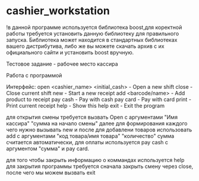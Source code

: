 # cashier_workstation

!в данной программе используется библиотека boost,для коректной работы требуется установить данную библиотеку для правильного запуска. Библиотека может находится в стандартных библиотеках вашего дистрибутива, либо же вы можете скачать архив с их официального сайти и установить boost вручную.
   
Тестовое задание - рабочее место кассира

Работа с программой

Интерфейс:
  open <cashier_name> <initial_cash> - Open a new shift
  close - Close current shift
  new - Start a new receipt
  add <barcode/name> <quantity> - Add product to receipt
  pay cash <amount> - Pay with cash
  pay card - Pay with card
  print - Print current receipt
  help - Show this help
  exit - Exit the program


для открытия смены требуется вызвать Open с аргументами "Имя кассира" "сумма на начало смены"
далее для формирования каждого чего нужно вызывать new и после для добавлени товаров использовать add с аргументами "код товара/имя товара" "количество"
сумма считается автоматически, для оплаты используется pay cash с аргументом "сумма" и pay card.

для того чтобы закрыть информацию о коммандах используется help
для закрытия программы требуется сначала закрыть смену через close, после чего мы можем вызвать exit
